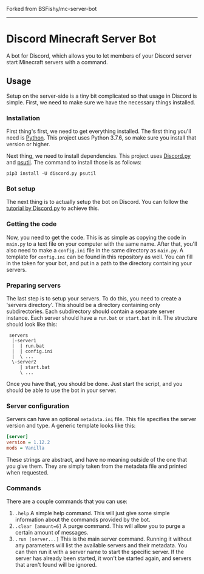 Forked from BSFishy/mc-server-bot


---------------------------------


# Discord Minecraft Server Bot
A bot for Discord, which allows you to let members of your Discord server start Minecraft servers with a command.

## Usage
Setup on the server-side is a tiny bit complicated so that usage in Discord is simple.
First, we need to make sure we have the necessary things installed.

### Installation
First thing's first, we need to get everything installed.
The first thing you'll need is [Python](https://www.python.org/downloads/).
This project uses Python 3.7.6, so make sure you install that version or higher.

Next thing, we need to install dependencies.
This project uses [Discord.py](https://discordpy.readthedocs.io/en/latest/) and [psutil](https://psutil.readthedocs.io/en/latest/).
The command to install those is as follows:

```text
pip3 install -U discord.py psutil
```

### Bot setup
The next thing is to actually setup the bot on Discord.
You can follow the [tutorial by Discord.py](https://discordpy.readthedocs.io/en/latest/discord.html) to achieve this.

### Getting the code
Now, you need to get the code.
This is as simple as copying the code in `main.py` to a text file on your computer with the same name.
After that, you'll also need to make a `config.ini` file in the same directory as `main.py`.
A template for `config.ini` can be found in this repository as well.
You can fill in the token for your bot, and put in a path to the directory containing your servers.

### Preparing servers
The last step is to setup your servers.
To do this, you need to create a 'servers directory'.
This should be a directory containing only subdirectories.
Each subdirectory should contain a separate server instance.
Each server should have a `run.bat` or `start.bat` in it.
The structure should look like this:

```text
 servers
  |-server1
  |  | run.bat
  |  | config.ini
  |  \ ...
  \-server2
     | start.bat
     \ ...
```

Once you have that, you should be done.
Just start the script, and you should be able to use the bot in your server.

### Server configuration
Servers can have an optional `metadata.ini` file.
This file specifies the server version and type.
A generic template looks like this:

```ini
[server]
version = 1.12.2
mods = Vanilla
```

These strings are abstract, and have no meaning outside of the one that you give them.
They are simply taken from the metadata file and printed when requested.

### Commands
There are a couple commands that you can use:

 1. `.help`
    A simple help command.
    This will just give some simple information about the commands provided by the bot.
 2. `.clear [amount=6]`
    A purge command.
    This will allow you to purge a certain amount of messages.
 3. `.run [server...]`
    This is the main server command.
    Running it without any parameters will list the available servers and their metadata.
    You can then run it with a server name to start the specific server.
    If the server has already been started, it won't be started again, and servers that aren't found will be ignored.
